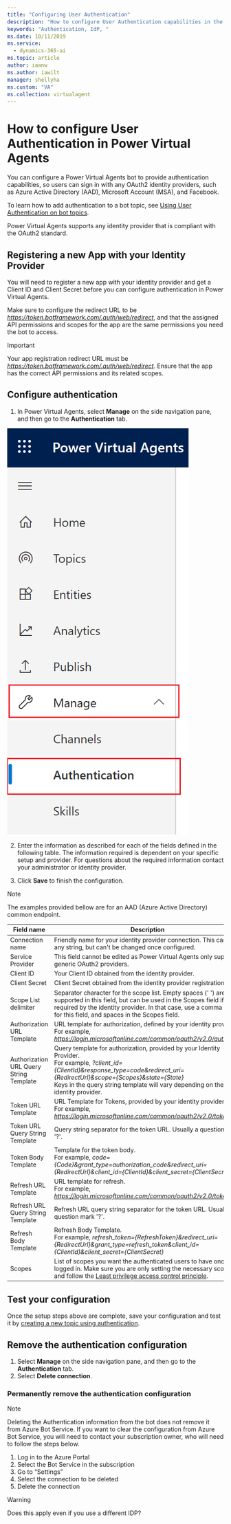 ```yaml
---
title: "Configuring User Authentication"
description: "How to configure User Authentication capabilities in the bot"
keywords: "Authentication, IdP, "
ms.date: 10/11/2019
ms.service:
  - dynamics-365-ai
ms.topic: article
author: iaanw
ms.author: iawilt
manager: shellyha
ms.custom: "VA"
ms.collection: virtualagent
---
```


# How to configure User Authentication in Power Virtual Agents

You can configure a Power Virtual Agents bot to provide authentication capabilities, so users can sign in with any OAuth2 identity providers, such as Azure Active Directory (AAD), Microsoft Account (MSA), and Facebook. 

To learn how to add authentication to a bot topic, see [Using User Authentication on bot topics](advanced-end-user-authentication.md).

Power Virtual Agents supports any identity provider that is compliant with the OAuth2 standard.

## Registering a new App with your Identity Provider
You will need to register a new app with your identity provider and get a Client ID and Client Secret before you can configure authentication in Power Virtual Agents. 

Make sure to configure the redirect URL to be *https://token.botframework.com/.auth/web/redirect*, and that the assigned API permissions and scopes for the app are the same permissions you need the bot to access.

> [!IMPORTANT] 
> Your app registration redirect URL must be *https://token.botframework.com/.auth/web/redirect*.
> Ensure that the app has the correct API permissions and its related scopes.

## Configure authentication

1. In Power Virtual Agents, select **Manage** on the side navigation pane, and then go to the **Authentication** tab.

![](media/auth-manage.png)

2. Enter the information as described for each of the fields defined in the following table. The information required is dependent on your specific setup and provider. For questions about the required information contact your administrator or identity provider.

3. Click **Save** to finish the configuration.

>[!NOTE]
>The examples provided bellow are for an AAD (Azure Active Directory) common endpoint.

Field name | Description
---|---
Connection name | Friendly name for your identity provider connection. This can be any string, but can't be changed once configured.
Service Provider | This field cannot be edited as Power Virtual Agents only supports generic OAuth2 providers.
Client ID | Your Client ID obtained from the identity provider.
Client Secret | Client Secret obtained from the identity provider registration.
Scope List delimiter | Separator character for the scope list. Empty spaces (' ') are not supported in this field, but can be used in the Scopes field if required by the identity provider. In that case, use a comma (',') for this field, and spaces in the Scopes field.
Authorization URL Template | URL template for authorization, defined by your identity provider. <br />For example, *https://login.microsoftonline.com/common/oauth2/v2.0/authorize*
Authorization URL Query String Template | Query template for authorization, provided by your Identity Provider. <br />For example, *?client_id={ClientId}&response_type=code&redirect_uri={RedirectUrl}&scope={Scopes}&state={State}*<br />Keys in the query string template will vary depending on the identity provider. 
Token URL Template | URL Template for Tokens, provided by your identity provider. <br />For example, *https://login.microsoftonline.com/common/oauth2/v2.0/token*
Token URL Query String Template | Query string separator for the token URL. Usually a question mark '?'.
Token Body Template | Template for the token body. <br />For example, *code={Code}&grant_type=authorization_code&redirect_uri={RedirectUrl}&client_id={ClientId}&client_secret={ClientSecret}*
Refresh URL Template | URL template for refresh. <br />For example, *https://login.microsoftonline.com/common/oauth2/v2.0/token*
Refresh URL Query String Template | Refresh URL query string separator for the token URL. Usually a question mark '?'.
Refresh Body Template | Refresh Body Template. <br />For example, *refresh_token={RefreshToken}&redirect_uri={RedirectUrl}&grant_type=refresh_token&client_id={ClientId}&client_secret={ClientSecret}*
Scopes | List of scopes you want the authenticated users to have once logged in. Make sure you are only setting the necessary scopes, and follow the [Least privilege access control principle](/windows-server/identity/ad-ds/plan/security-best-practices/implementing-least-privilege-administrative-models).

## Test your configuration

Once the setup steps above are complete, save your configuration and test it by [creating a new topic using authentication](advanced-end-user-authentication.md).


## Remove the authentication configuration

1. Select **Manage** on the side navigation pane, and then go to the **Authentication** tab.
2. Select **Delete connection**.

### Permanently remove the authentication configuration

> [!Note]
> Deleting the Authentication information from the bot does not remove it from Azure Bot Service. If you want to clear the configuration from Azure Bot Service, you will need to contact your subscription owner, who will need to follow the steps below.

1. Log in to the Azure Portal
1. Select the Bot Service in the subscription
1. Go to “Settings”
1. Select the connection to be deleted
1. Delete the connection


>[!WARNING]
>Does this apply even if you use a different IDP?
